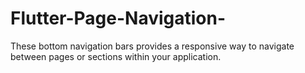 # Flutter-Page-Navigation-
These bottom navigation bars provides a responsive way to navigate between pages or sections within your application.

